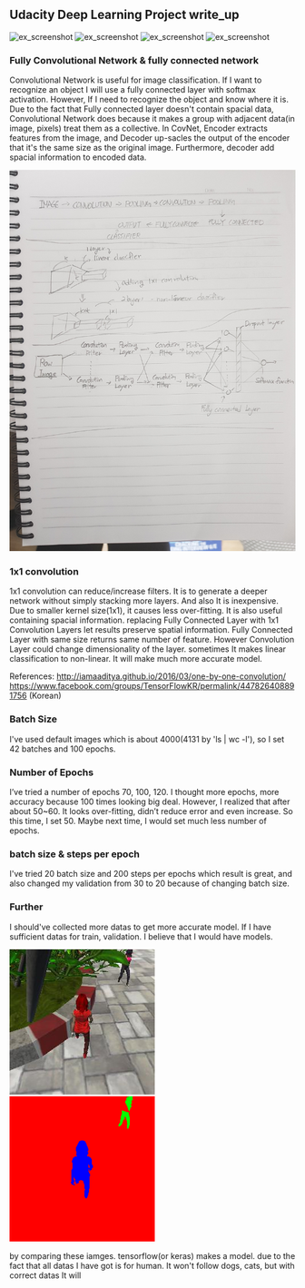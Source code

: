 ## Udacity Deep Learning Project write_up

![ex_screenshot](./docs/misc/udacity_project01.jpg)
![ex_screenshot](./docs/misc/udacity_project02.jpg)
![ex_screenshot](./docs/misc/udacity_project03.jpg)
![ex_screenshot](./docs/misc/udacity_project04.jpg)

### Fully Convolutional Network & fully connected network
Convolutional Network is useful for image classification. If I want to recognize an object I will use a fully connected layer with softmax activation. 
 However, If I need to recognize the object and know where it is. Due to the fact that Fully connected layer doesn't contain spacial data, Convolutional Network does because it makes a group with adjacent data(in image, pixels) treat them as a collective.
In CovNet, Encoder extracts features from the image, and Decoder up-sacles the output of the encoder that it's the same size as the original image. Furthermore, decoder add spacial information to encoded data.

![ex_screenshot](./docs/misc/udacity_project05.jpg)
### 1x1 convolution
1x1 convolution can reduce/increase filters. It is to generate a deeper network without simply stacking more layers. And also It is inexpensive. Due to smaller kernel size(1x1), it causes less over-fitting. It is also useful containing spacial information. replacing Fully Connected Layer with 1x1 Convolution Layers let results preserve spatial information.
Fully Connected Layer with same size returns same number of feature. However Convolution Layer could change dimensionality of the layer. sometimes It makes linear classification to non-linear. It will make much more accurate model.


References: 
http://iamaaditya.github.io/2016/03/one-by-one-convolution/
https://www.facebook.com/groups/TensorFlowKR/permalink/447826408891756 (Korean)

### Batch Size
I've used default images which is about 4000(4131 by 'ls | wc -l'), so I set 42 batches and 100 epochs.

### Number of Epochs
I’ve tried a number of epochs 70, 100, 120. I thought more epochs, more accuracy because 100 times looking big deal.
 However, I realized that after about 50~60. It looks over-fitting, didn’t reduce error and even increase.
 So this time, I set 50. Maybe next time, I would set much less number of epochs.

### batch size & steps per epoch
I've tried 20 batch size and 200 steps per epochs which result is great, and also changed my validation from 30 to 20 because of changing batch size.

### Further
I should've collected more datas to get more accurate model. If I have sufficient datas for train, validation. I believe that I would have models.

![ex_screenshot](./docs/misc/5_run6cam1_00064.jpeg)
![ex_screenshot](./docs/misc/5_run6_mask_00064.png)

by comparing these iamges. tensorflow(or keras) makes a model. due to the fact that all datas I have got is for human. It won't follow dogs, cats, but with correct datas It will
